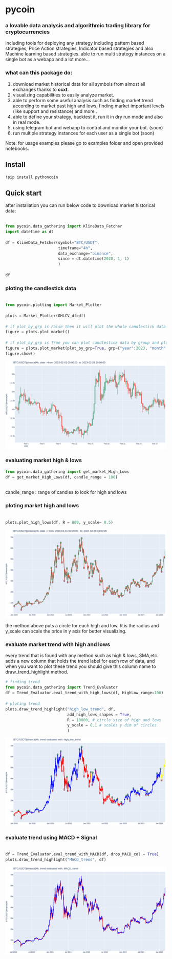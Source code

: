 # pycoin
### a lovable data analysis and algorithmic trading library for cryptocurrencies
including tools for deploying any strategy including pattern based strategies,
Price Action strategies, Indicator based strategies and also Machine learning based strategies. 
able to run multi strategy instances on a single bot as a webapp and a lot more...
### what can this package do:
1. download market historical data for all symbols from almost all exchanges thanks to **ccxt**.
2. visualizing capabilities to easily analyze market.
3. able to perform some useful analysis such as finding market trend according to market past high and lows, finding market important levels (like support and resistance) and more .
4. able to define your strategy, backtest it, run it in dry run mode and also in real mode.
5. using telegram bot and webapp to control and monitor your bot. (soon)  
6. run multiple strategy instances for each user as a single bot (soon) 

Note: for usage examples please go to examples folder and open provided notebooks.

## Install
```bash
!pip install pythoncoin
```
## Quick start

after installation you can run below code to download market historical data:

```python 

from pycoin.data_gathering import KlineData_Fetcher
import datetime as dt

df = KlineData_Fetcher(symbol="BTC/USDT", 
                       timeframe="4h", 
                       data_exchange="binance",
                       since = dt.datetime(2020, 1, 1)
                       )

df

```

### ploting the candlestick data
```python

from pycoin.plotting import Market_Plotter

plots = Market_Plotter(OHLCV_df=df)

# if plot_by_grp is False then it will plot the whole candlestick data
figure = plots.plot_market()

# if plot_by_grp is True you can plot candlestick data by group and plot a specific year, month,etc.
figure = plots.plot_market(plot_by_grp=True, grp={"year":2023, "month":2})
figure.show()

```

![alt text](https://github.com/hadif1999/pycoin/blob/master/pics/btc_h4_2023.2_candlestick.png?raw=true)

### evaluating market high & lows
```python
from pycoin.data_gathering import get_market_High_Lows
df = get_market_High_Lows(df, candle_range = 100)
                                                       
```
candle_range : range of candles to look for high and lows 

### ploting market high and lows
```python

plots.plot_high_lows(df, R = 800, y_scale= 0.5)

```
![alt text](https://github.com/hadif1999/pycoin/blob/master/pics/btc_h4_HighLows_2020:2024.png?raw=true)

the method above puts a circle for each high and low. 
R is the radius and y_scale can scale the price in y axis for better visualizing.

### evaluate market trend with high and lows
every trend that is found with any method such as high & lows, SMA,etc. adds a new column that holds the trend label for each row of data, and when you want to plot these trend you should give this column name to draw_trend_highlight method.

```python
# finding trend 
from pycoin.data_gathering import Trend_Evaluator
df = Trend_Evaluator.eval_trend_with_high_lows(df, HighLow_range=100)

# ploting trend
plots.draw_trend_highlight("high_low_trend", df, 
                           add_high_lows_shapes = True,
                           R = 10000, # circle size of high and lows 
                           y_scale = 0.1 # scales y dim of circles 
                           )

```
![alt text](https://github.com/hadif1999/pycoin/blob/master/pics/btc_h4_2020:2023_trend.png?raw=true)
### evaluate trend using MACD + Signal
```python

df = Trend_Evaluator.eval_trend_with_MACD(df, drop_MACD_col = True)
plots.draw_trend_highlight("MACD_trend", df)

```
![alt text](https://github.com/hadif1999/pycoin/blob/master/pics/btc_h4_2020:2023_MACD_trend.png?raw=true)




